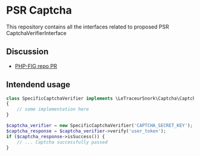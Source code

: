 # PSR Captcha
This repository contains all the interfaces related to proposed PSR CaptchaVerifierInterface

## Discussion
* [PHP-FIG repo PR](https://github.com/php-fig/fig-standards/pull/1330)

## Intendend usage

```php
class SpecificCaptchaVerifier implements \LeTraceurSnork\Captcha\CaptchaVerifierInterface
{
    // some implementation here
}

$captcha_verifier = new SpecificCaptchaVerifier('CAPTCHA_SECRET_KEY');
$captcha_response = $captcha_verifier->verify('user_token');
if ($captcha_response->isSuccess()) {
    // ... Captcha successfully passed
}
```

